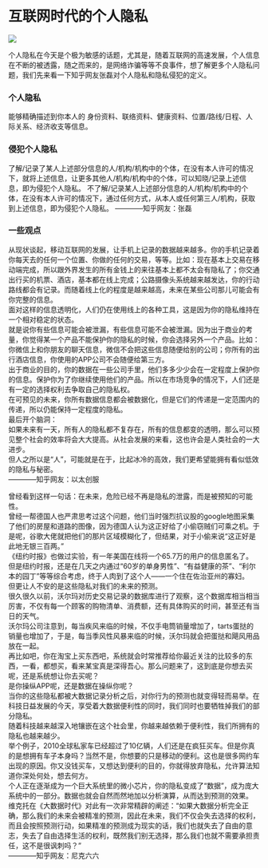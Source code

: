 # 互联网时代的个人隐私
![](https://github.com/Tiantian0616/swi-homework/raw/gh-pages/images/窥屏.png ) 
   
个人隐私在今天是个极为敏感的话题，尤其是，随着互联网的高速发展，个人信息在不断的被透露，随之而来的，是网络诈骗等等不良事件，想了解更多个人隐私问题，我们先来看一下知乎网友张磊对个人隐私和隐私侵犯的定义。   
   
 
### 个人隐私
能够精确描述到你本人的 身份资料、联络资料、健康资料、位置/路线/日程、人际关系、经济收支等信息。   

### 侵犯个人隐私
了解/记录了某人上述部分信息的人/机构/机构中的个体，在没有本人许可的情况下，就将上述信息，让更多其他人/机构/机构中的个体，可以知晓/记录上述信息，即为侵犯个人隐私。
不了解/记录某人上述部分信息的人/机构/机构中的个体，在没有本人许可的情况下，通过任何方式，从本人或任何第三人/机构，获取到上述信息，即为侵犯个人隐私。
                                                ————知乎网友：张磊  

### 一些观点   
从现状谈起，移动互联网的发展，让手机上记录的数据越来越多。你的手机记录着你每天去的任何一个位置、你做的任何的交易，等等。比如：现在基本上交易在移动端完成，所以跟外界发生的所有金钱上的来往基本上都不太会有隐私了；你交通出行买的机票、酒店，基本都在线上完成；公路摄像头系统越来越发达，你的行动路线都会有记录。而随着线上化的程度是越来越高，未来在某些公司那儿可能会有你完整的信息。   
面对这样的信息透明化，人们仍在使用线上的各种工具，这是因为你的隐私维持在一个相对稳定的状态。   
就是说你有些信息可能会被泄漏，有些信息可能不会被泄漏。因为出于商业的考量，你觉得某一个产品不能保护你的隐私的时候，你会选择另外一个产品。比如：你微信上和你朋友的聊天信息，微信不会把这些信息随便给别的公司；你所有的出行酒店信息，你使用的APP公司不会随便给第三方。  
出于商业的目的，你的数据在一些公司手里，他们多多少少会在一定程度上保护你的信息。保护你为了你继续使用他们的产品。所以在市场竞争的情况下，人们还是有一定的选择权利去争取自己的隐私权。   
在可预见的未来，你所有数据信息都会被数据化，但是它们的传递是一定范围内的传递，所以仍能保持一定程度的隐私。   
最后开个脑洞：   
如果未来有一天，所有人的隐私都不复存在，所有的信息都变的透明，那么可以预见整个社会的效率将会大大提高。从社会发展的来看，这也许会是人类社会的一大进步。    
但人之所以是“人”，可能就是在于，比起冰冷的高效，我们更希望能拥有看似低效的隐私与秘密。   
                                                            ————知乎网友：以太创服     


曾经看到这样一句话：在未来，危险已经不再是隐私的泄露，而是被预知的可能性。   
曾经一帮德国人也严肃思考过这个问题，他们当时强烈抗议股的google地图采集了他们的房屋和道路的图像，因为德国人认为这正好给了小偷窃贼们可乘之机。于是呢，谷歌大佬就把他们的那片区域模糊化了，但结果，对于小偷来说“这正好是此地无银三百两。”   
《纽约时报》也做过实验，有一年美国在线将一个65.7万的用户的信息匿名了。但是纽约时报，还是在几天之内通过“60岁的单身男性”、“有益健康的茶”、“利尔本的园丁”等等综合考虑，终于人肉到了这个人——一个住在佐治亚州的寡妇。   
但更让人不安的是这些隐私对我们的未来的预测。   
很久很久以前，沃尔玛对历史交易记录的数据库进行了观察，这个数据库相当相当厉害，不仅有每一个顾客的购物清单、消费额，还有具体购买的时间，甚至还有当日的天气。   
沃尔玛公司注意到，每当疾风来临的时候，不仅手电筒销量增加了，tarts蛋挞的销量也增加了，于是，每当季风性风暴来临的时候，沃尔玛就会把蛋挞和飓风用品放在一起。   
再比如吧，你在淘宝上买东西吧，系统就会时常推荐给你最近关注的比较多的东西，一看，都想买，看来某宝真是深得吾心。那么问题来了，这到底是你想去买呢，还是系统想让你去买呢？   
是你操纵APP呢，还是数据在操纵你呢？      
当你的这些隐私都被大数据记录分析之后，对你行为的预测也就变得轻而易举。在科技日益发展的今天，享受着大数据便利性的同时，我们同时也要牺牲掉我们的部分隐私。    
随着科技越来越深入地镶嵌在这个社会里，你越来越依赖于便利性，我们所拥有的隐私也越来越少。      
举个例子，2010全球私家车已经超过了10亿辆，人们还是在疯狂买车。但是你真的是想拥有车子本身吗？当然不是，你想要的只是移动的便利。这也是很多网约车出现的原因。你又没钱买车，又想达到便利的目的，你就得放弃隐私，允许算法知道你深处何处，想去何方。   
个人正在逐渐成为一个巨大系统里的微小芯片，你的隐私变成了“数据”，成为庞大系统中的一部分。数据也就会自然而然地加以分析演算，从而达到预测的效果。   
维克托在《大数据时代》对此有一次非常精辟的阐述：“如果大数据分析完全正确，那么我们的未来会被精准的预测，因此在未来，我们不仅会失去选择的权利，而且会按照预测行动，如果精准的预测成为现实的话，我们也就失去了自由的意志，失去了自由选择生活的权利，既然我们别无选择，那么我们也就不需要承担责任，这不是很讽刺吗？”   
                                    ————知乎网友：尼克六六

